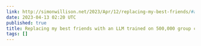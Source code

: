 ```yaml
---
link: http://simonwillison.net/2023/Apr/12/replacing-my-best-friends/#atom-everything
date: 2023-04-13 02:20 UTC
published: true
title: Replacing my best friends with an LLM trained on 500,000 group chat messages
tags: []
---
```



